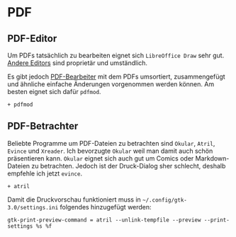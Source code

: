 # PDF


## PDF-Editor

Um PDFs tatsächlich zu bearbeiten eignet sich `LibreOffice Draw` sehr gut. [Andere Editors](https://wiki.archlinux.org/index.php/PDF,_PS_and_DjVu#Advanced_editors) sind proprietär und umständlich. 

Es gibt jedoch [PDF-Bearbeiter](https://wiki.archlinux.org/index.php/PDF,_PS_and_DjVu#Basic_editors) mit dem PDFs umsortiert, zusammengefügt und ähnliche einfache Änderungen vorgenommen werden können. Am besten eignet sich dafür `pdfmod`.

    + pdfmod 


## PDF-Betrachter

Beliebte Programme um PDF-Dateien zu betrachten sind `Okular`, `Atril`, `Evince` und `Xreader`. Ich bevorzugte `Okular` weil man damit auch schön präsentieren kann. `Okular` eignet sich auch gut um Comics oder Markdown-Dateien zu betrachten. Jedoch ist der Druck-Dialog sher schlecht, deshalb empfehle ich jetzt `evince`.

    + atril

Damit die Druckvorschau funktioniert muss in `~/.config/gtk-3.0/settings.ini` folgendes hinzugefügt werden:

    gtk-print-preview-command = atril --unlink-tempfile --preview --print-settings %s %f


<!-- 
Optional für okular, falls okular installiert wird:

    - kdegraphics-mobipocket
    - calligra

* `kdegraphics-mobipocket` mobi support
* `calligra` ODT und ODP support, calligra ist eine Alternative für LibreOffice
-->
